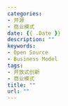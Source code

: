 ```yaml
---
categories:
- 开源
- 商业模式
date: {{ .Date }}
description: ""
keywords:
- Open Source
- Business Model
tags:
- 开放式创新
- 商业模式
title: ""
url: ""
---
```

